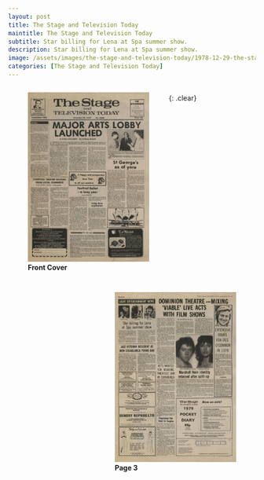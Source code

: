 ```yaml
---
layout: post
title: The Stage and Television Today
maintitle: The Stage and Television Today
subtitle: Star billing for Lena at Spa summer show.
description: Star billing for Lena at Spa summer show.
image: /assets/images/the-stage-and-television-today/1978-12-29-the-stage-and-television-today-03.jpg
categories: [The Stage and Television Today]
---
```


<figure class="fig1">
<a href="/assets/images/the-stage-and-television-today/1978-12-29-the-stage-and-television-today-front-Cover.jpg"><img src="/assets/images/the-stage-and-television-today/1978-12-29-the-stage-and-television-today-front-Cover.jpg" class="full-width zoom-in"/></a>
<figcaption>
<strong>Front Cover</strong>
<p></p>
</figcaption>
</figure>

<figure class="fig2">
<a href="/assets/images/the-stage-and-television-today/1978-12-29-the-stage-and-television-today-03-cropped.jpg"><img src="/assets/images/the-stage-and-television-today/1978-12-29-the-stage-and-television-today-03.jpg" class="full-width zoom-in"/></a>
<figcaption>
<strong>Page 3</strong>
</figcaption>
</figure>

<br />{: .clear}

<style>
.fig1 {float:left; width:49%;}

.fig2 {float:right; width:49%;}

figcaption {float:left; width:100%;}

@media only screen and (max-width: 700px) {
.fig1, .fig2 {float:left; width:100%;}
figcaption {float:left; width:100%; margin-bottom: 10px;}
}
</style>

